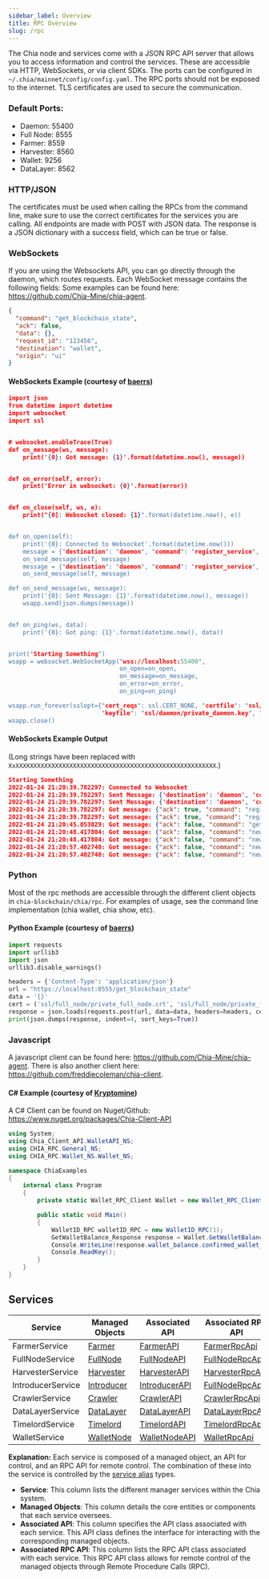 ```yaml
---
sidebar_label: Overview
title: RPC Overview
slug: /rpc
---
```


The Chia node and services come with a JSON RPC API server that allows you to access information and control the services.
These are accessible via HTTP, WebSockets, or via client SDKs.
The ports can be configured in `~/.chia/mainnet/config/config.yaml`.
The RPC ports should not be exposed to the internet.
TLS certificates are used to secure the communication.

### Default Ports:

- Daemon: 55400
- Full Node: 8555
- Farmer: 8559
- Harvester: 8560
- Wallet: 9256
- DataLayer: 8562

### HTTP/JSON

The certificates must be used when calling the RPCs from the command line, make sure to use the correct certificates for the services you are calling.
All endpoints are made with POST with JSON data. The response is a JSON dictionary with a success field, which can be true or false.

### WebSockets

If you are using the Websockets API, you can go directly through the daemon, which routes requests. Each WebSocket message contains the following fields:
Some examples can be found here: https://github.com/Chia-Mine/chia-agent.

```json
{
  "command": "get_blockchain_state",
  "ack": false,
  "data": {},
  "request_id": "123456",
  "destination": "wallet",
  "origin": "ui"
}
```

#### WebSockets Example (courtesy of [baerrs](https://github.com/baerrs))

```json
import json
from datetime import datetime
import websocket
import ssl


# websocket.enableTrace(True)
def on_message(ws, message):
    print('{0}: Got message: {1}'.format(datetime.now(), message))


def on_error(self, error):
    print('Error in websocket: {0}'.format(error))


def on_close(self, ws, e):
    print("{0]: Websocket closed: {1}".format(datetime.now(), e))


def on_open(self):
    print('{0}: Connected to Websocket'.format(datetime.now()))
    message = {"destination": "daemon", "command": "register_service", "request_id": "123456ca", "origin": "", "data": { "service": 'chia_agent'}}
    on_send_message(self, message)
    message = {"destination": "daemon", "command": "register_service", "request_id": "123456w", "origin": "", "data": { "service": 'wallet_ui'}}
    on_send_message(self, message)

def on_send_message(ws, message):
    print('{0}: Sent Message: {1}'.format(datetime.now(), message))
    wsapp.send(json.dumps(message))


def on_ping(ws, data):
    print('{0}: Got ping: {1}'.format(datetime.now(), data))


print("Starting Something")
wsapp = websocket.WebSocketApp("wss://localhost:55400",
                               on_open=on_open,
                               on_message=on_message,
                               on_error=on_error,
                               on_ping=on_ping)

wsapp.run_forever(sslopt={"cert_reqs": ssl.CERT_NONE, "certfile": "ssl/daemon/private_daemon.crt",
                          "keyfile": "ssl/daemon/private_daemon.key", "ssl_context.check_hostname": False})
wsapp.close()
```

#### WebSockets Example Output

(Long strings have been replaced with `XxXXXXXXXXXXXXXXXXXXXXXXXXXXXXXXXXXXXXXXXXXXXXXXXXXXXXXXXX`.)

```json
Starting Something
2022-01-24 21:20:39.782297: Connected to Websocket
2022-01-24 21:20:39.782297: Sent Message: {'destination': 'daemon', 'command': 'register_service', 'request_id': '123456ca', 'origin': '', 'data': {'service': 'chia_agent'}}
2022-01-24 21:20:39.782297: Sent Message: {'destination': 'daemon', 'command': 'register_service', 'request_id': '123456w', 'origin': '', 'data': {'service': 'wallet_ui'}}
2022-01-24 21:20:39.782297: Got message: {"ack": true, "command": "register_service", "data": {"success": true}, "destination": "", "origin": "daemon", "request_id": "123456ca"}
2022-01-24 21:20:39.782297: Got message: {"ack": true, "command": "register_service", "data": {"success": true}, "destination": "", "origin": "daemon", "request_id": "123456w"}
2022-01-24 21:20:45.053029: Got message: {"ack": false, "command": "get_connections", "data": {"connections": [{"bytes_read": 3094726, "bytes_written": 1545670, "creation_time": 1642488338.7817655, "last_message_time": 1643077239.4690468, "local_port": 8447, "node_id": "XxXXXXXXXXXXXXXXXXXXXXXXXXXXXXXXXXXXXXXXXXXXXXXXXXXXXXXXXX", "peer_host": "127.0.0.1", "peer_port": 3445, "peer_server_port": 8448, "type": 2}, {"bytes_read": 870298, "bytes_written": 51, "creation_time": 1642743064.406306, "last_message_time": 1643077239.4690468, "local_port": 8447, "node_id": "XxXXXXXXXXXXXXXXXXXXXXXXXXXXXXXXXXXXXXXXXXXXXXXXXXXXXXXXXX", "peer_host": "127.0.0.1", "peer_port": 8444, "peer_server_port": 8444, "type": 1}], "success": true}, "destination": "wallet_ui", "origin": "chia_farmer", "request_id": "XxXXXXXXXXXXXXXXXXXXXXXXXXXXXXXXXXXXXXXXXXXXXXXXXXXXXXXXXX"}
2022-01-24 21:20:48.417804: Got message: {"ack": false, "command": "new_signage_point", "data": {"proofs": [], "signage_point": {"challenge_chain_sp": "XxXXXXXXXXXXXXXXXXXXXXXXXXXXXXXXXXXXXXXXXXXXXXXXXXXXXXXXXX", "challenge_hash": "XxXXXXXXXXXXXXXXXXXXXXXXXXXXXXXXXXXXXXXXXXXXXXXXXXXXXXXXXX", "difficulty": 2672, "reward_chain_sp": "XxXXXXXXXXXXXXXXXXXXXXXXXXXXXXXXXXXXXXXXXXXXXXXXXXXXXXXXXX", "signage_point_index": 8, "sub_slot_iters": 135266304}, "success": true}, "destination": "wallet_ui", "origin": "chia_farmer", "request_id": "XxXXXXXXXXXXXXXXXXXXXXXXXXXXXXXXXXXXXXXXXXXXXXXXXXXXXXXXXX"}
2022-01-24 21:20:48.417804: Got message: {"ack": false, "command": "new_farming_info", "data": {"farming_info": {"challenge_hash": "XxXXXXXXXXXXXXXXXXXXXXXXXXXXXXXXXXXXXXXXXXXXXXXXXXXXXXXXXX", "passed_filter": 0, "proofs": 0, "signage_point": "0x35e9aaf13ebca31660f9720f97cf2c127a01a24440a6a253b5953196da715162", "timestamp": 1643077248, "total_plots": 3}, "success": true}, "destination": "wallet_ui", "origin": "chia_farmer", "request_id": "XxXXXXXXXXXXXXXXXXXXXXXXXXXXXXXXXXXXXXXXXXXXXXXXXXXXXXXXXX"}
2022-01-24 21:20:57.402740: Got message: {"ack": false, "command": "new_signage_point", "data": {"proofs": [], "signage_point": {"challenge_chain_sp": "XxXXXXXXXXXXXXXXXXXXXXXXXXXXXXXXXXXXXXXXXXXXXXXXXXXXXXXXXX", "challenge_hash": "XxXXXXXXXXXXXXXXXXXXXXXXXXXXXXXXXXXXXXXXXXXXXXXXXXXXXXXXXX", "difficulty": 2672, "reward_chain_sp": "XxXXXXXXXXXXXXXXXXXXXXXXXXXXXXXXXXXXXXXXXXXXXXXXXXXXXXXXXX", "signage_point_index": 9, "sub_slot_iters": 135266304}, "success": true}, "destination": "wallet_ui", "origin": "chia_farmer", "request_id": "XxXXXXXXXXXXXXXXXXXXXXXXXXXXXXXXXXXXXXXXXXXXXXXXXXXXXXXXXX"}
2022-01-24 21:20:57.402740: Got message: {"ack": false, "command": "new_farming_info", "data": {"farming_info": {"challenge_hash": "XxXXXXXXXXXXXXXXXXXXXXXXXXXXXXXXXXXXXXXXXXXXXXXXXXXXXXXXXX", "passed_filter": 0, "proofs": 0, "signage_point": "XxXXXXXXXXXXXXXXXXXXXXXXXXXXXXXXXXXXXXXXXXXXXXXXXXXXXXXXXX", "timestamp": 1643077257, "total_plots": 3}, "success": true}, "destination": "wallet_ui", "origin": "chia_farmer", "request_id": "XxXXXXXXXXXXXXXXXXXXXXXXXXXXXXXXXXXXXXXXXXXXXXXXXXXXXXXXXX"}
```

### Python

Most of the rpc methods are accessible through the different client objects in `chia-blockchain/chia/rpc`.
For examples of usage, see the command line implementation (chia wallet, chia show, etc).

#### Python Example (courtesy of [baerrs](https://github.com/baerrs))

```python
import requests
import urllib3
import json
urllib3.disable_warnings()

headers = {'Content-Type': 'application/json'}
url = "https://localhost:8555/get_blockchain_state"
data = '{}'
cert = ('ssl/full_node/private_full_node.crt', 'ssl/full_node/private_full_node.key')
response = json.loads(requests.post(url, data=data, headers=headers, cert=cert, verify=False).text)
print(json.dumps(response, indent=4, sort_keys=True))
```

### Javascript

A javascript client can be found here: https://github.com/Chia-Mine/chia-agent.
There is also another client here: https://github.com/freddiecoleman/chia-client.

#### C# Example (courtesy of [Kryptomine](https://www.nuget.org/profiles/Kryptomine.ch))

A C# Client can be found on Nuget/Github: https://www.nuget.org/packages/Chia-Client-API

```C#
using System;
using Chia_Client_API.WalletAPI_NS;
using CHIA_RPC.General_NS;
using CHIA_RPC.Wallet_NS.Wallet_NS;

namespace ChiaExamples
{
    internal class Program
    {
        private static Wallet_RPC_Client Wallet = new Wallet_RPC_Client(reportResponseErrors: false);

        public static void Main()
        {
            WalletID_RPC walletID_RPC = new WalletID_RPC(1);
            GetWalletBalance_Response response = Wallet.GetWalletBalance_Sync(walletID_RPC);
            Console.WriteLine(response.wallet_balance.confirmed_wallet_balance_in_xch);
            Console.ReadKey();
        }
    }
}
```

## Services

| Service           | Managed Objects                                                                                       | Associated API                                                                                               | Associated RPC API                                                                                          |
| ----------------- | ----------------------------------------------------------------------------------------------------- | ------------------------------------------------------------------------------------------------------------ | ----------------------------------------------------------------------------------------------------------- |
| FarmerService     | [Farmer](https://github.com/Chia-Network/chia-blockchain/blob/main/chia/farmer/farmer.py)             | [FarmerAPI](https://github.com/Chia-Network/chia-blockchain/blob/main/chia/farmer/farmer_api.py)             | [FarmerRpcApi](https://github.com/Chia-Network/chia-blockchain/blob/main/chia/rpc/farmer_rpc_api.py)        |
| FullNodeService   | [FullNode](https://github.com/Chia-Network/chia-blockchain/blob/main/chia/full_node/full_node.py)     | [FullNodeAPI](https://github.com/Chia-Network/chia-blockchain/blob/main/chia/full_node/full_node_api.py)     | [FullNodeRpcApi](https://github.com/Chia-Network/chia-blockchain/blob/main/chia/rpc/full_node_rpc_api.py)   |
| HarvesterService  | [Harvester](https://github.com/Chia-Network/chia-blockchain/blob/main/chia/harvester/harvester.py)    | [HarvesterAPI](https://github.com/Chia-Network/chia-blockchain/blob/main/chia/harvester/harvester_api.py)    | [HarvesterRpcApi](https://github.com/Chia-Network/chia-blockchain/blob/main/chia/rpc/harvester_rpc_api.py)  |
| IntroducerService | [Introducer](https://github.com/Chia-Network/chia-blockchain/blob/main/chia/introducer/introducer.py) | [IntroducerAPI](https://github.com/Chia-Network/chia-blockchain/blob/main/chia/introducer/introducer_api.py) | [FullNodeRpcApi](https://github.com/Chia-Network/chia-blockchain/blob/main/chia/rpc/full_node_rpc_api.py)   |
| CrawlerService    | [Crawler](https://github.com/Chia-Network/chia-blockchain/blob/main/chia/seeder/crawler.py)           | [CrawlerAPI](https://github.com/Chia-Network/chia-blockchain/blob/main/chia/seeder/crawler_api.py)           | [CrawlerRpcApi](https://github.com/Chia-Network/chia-blockchain/blob/main/chia/rpc/crawler_rpc_api.py)      |
| DataLayerService  | [DataLayer](https://github.com/Chia-Network/chia-blockchain/blob/main/chia/data_layer/data_layer.py)  | [DataLayerAPI](https://github.com/Chia-Network/chia-blockchain/blob/main/chia/data_layer/data_layer_api.py)  | [DataLayerRpcApi](https://github.com/Chia-Network/chia-blockchain/blob/main/chia/rpc/data_layer_rpc_api.py) |
| TimelordService   | [Timelord](https://github.com/Chia-Network/chia-blockchain/blob/main/chia/timelord/timelord.py)       | [TimelordAPI](https://github.com/Chia-Network/chia-blockchain/blob/main/chia/timelord/timelord_api.py)       | [TimelordRpcApi](https://github.com/Chia-Network/chia-blockchain/blob/main/chia/rpc/timelord_rpc_api.py)    |
| WalletService     | [WalletNode](https://github.com/Chia-Network/chia-blockchain/blob/main/chia/wallet/wallet_node.py)    | [WalletNodeAPI](https://github.com/Chia-Network/chia-blockchain/blob/main/chia/wallet/wallet_node_api.py)    | [WalletRpcApi](https://github.com/Chia-Network/chia-blockchain/blob/main/chia/rpc/wallet_rpc_api.py)        |

**Explanation:**
Each service is composed of a managed object, an API for control, and an RPC API for remote control. The combination of these into the service is controlled by the [service alias](https://github.com/Chia-Network/chia-blockchain/blob/main/chia/types/aliases.py) types.

- **Service**: This column lists the different manager services within the Chia system.
- **Managed Objects**: This column details the core entities or components that each service oversees.
- **Associated API**: This column specifies the API class associated with each service. This API class defines the interface for interacting with the corresponding managed objects.
- **Associated RPC API**: This column lists the RPC API class associated with each service. This RPC API class allows for remote control of the managed objects through Remote Procedure Calls (RPC).
